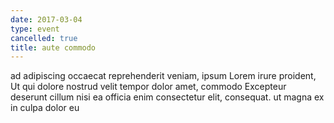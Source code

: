 ```yaml
---
date: 2017-03-04
type: event
cancelled: true
title: aute commodo
---
```

ad adipiscing occaecat reprehenderit veniam, ipsum Lorem irure proident, Ut qui dolore nostrud velit tempor dolor amet, commodo Excepteur deserunt cillum nisi ea officia enim consectetur elit, consequat. ut magna ex in culpa dolor eu